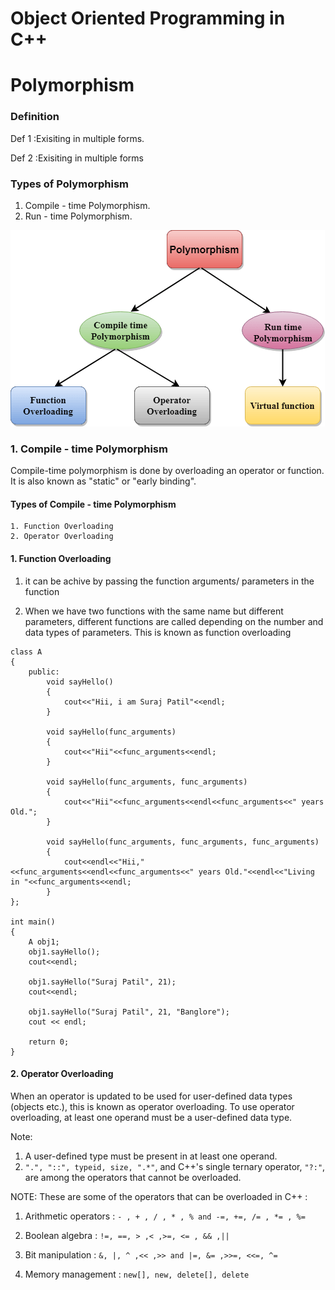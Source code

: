 # Object Oriented Programming in C++

# Polymorphism

### Definition
Def 1 :Exisiting in multiple forms.

Def 2 :Exisiting in multiple forms


### Types of Polymorphism
1. Compile - time Polymorphism.
2. Run - time Polymorphism.

![Alt text](image.png)

### 1. Compile - time Polymorphism
Compile-time polymorphism is done by overloading an operator or function. It is also known as "static" or "early binding".

#### Types of Compile - time Polymorphism
    1. Function Overloading
    2. Operator Overloading


#### 1. Function Overloading
1. it can be achive by passing the function arguments/ parameters in the function

2. When we have two functions with the same name but different parameters, different functions are called depending on the number and data types of parameters. This is known as function overloading

```
class A 
{
    public:
        void sayHello()
        {
            cout<<"Hii, i am Suraj Patil"<<endl;
        }

        void sayHello(func_arguments)
        {
            cout<<"Hii"<<func_arguments<<endl;
        }

        void sayHello(func_arguments, func_arguments)
        {
            cout<<"Hii"<<func_arguments<<endl<<func_arguments<<" years Old.";
        }

        void sayHello(func_arguments, func_arguments, func_arguments)
        {
            cout<<endl<<"Hii,"<<func_arguments<<endl<<func_arguments<<" years Old."<<endl<<"Living in "<<func_arguments<<endl;
        }
};

int main()
{
    A obj1;
    obj1.sayHello();
    cout<<endl;

    obj1.sayHello("Suraj Patil", 21);
    cout<<endl;

    obj1.sayHello("Suraj Patil", 21, "Banglore");
    cout << endl;

    return 0;
}

```

#### 2. Operator Overloading

When an operator is updated to be used for user-defined data types (objects etc.), this is known as operator overloading. To use operator overloading, at least one operand must be a user-defined data type.

Note:
1. A user-defined type must be present in at least one operand.
2. `".", "::", typeid, size, ".*"`, and C++'s single ternary operator, `"?:"`, are among the operators that cannot be overloaded.

NOTE: 
These are some of the operators that can be overloaded in C++ :

1. Arithmetic operators : `- , + , / , * , % and -=, +=, /= , *= , %=`

2. Boolean algebra : `!=, ==, > ,< ,>=, <= , && ,||`

3. Bit manipulation : `&, |, ^ ,<< ,>> and |=, &= ,>>=, <<=, ^=`

4. Memory management : `new[], new, delete[], delete`



